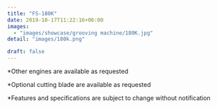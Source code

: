 ```yaml
---
title: "FS-180K"
date: 2019-10-17T11:22:16+06:00
images: 
  - "images/showcase/grooving machine/180K.jpg"
detail: "images/180k.png"

draft: false
---
```


 
*Other engines are available as requested 

*Optional cutting blade are available as requested 

*Features and specifications are subject to change without notification
